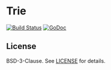 
# Trie

[![Build Status](https://travis-ci.org/kare/trie.svg?branch=master)](https://travis-ci.org/kare/trie)
[![GoDoc](https://godoc.org/kkn.fi/trie?status.svg)](https://godoc.org/kkn.fi/trie)

## License

BSD-3-Clause. See [LICENSE](LICENSE) for details.